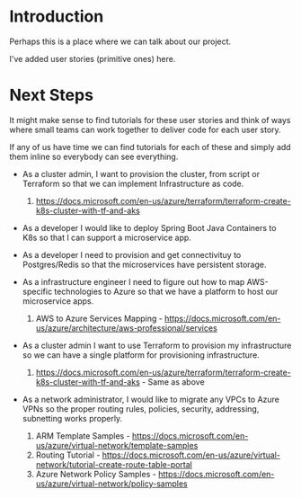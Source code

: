 # Introduction

Perhaps this is a place where we can talk about our project.

I've added user stories (primitive ones) here.

# Next Steps

It might make sense to find tutorials for these user stories and think of ways where small teams can work together to deliver code for each user story.

If any of us have time we can find tutorials for each of these and simply add them inline so everybody can see everything.

- As a cluster admin, I want to provision the cluster, from script or Terraform so that we can implement Infrastructure as code.
    1. https://docs.microsoft.com/en-us/azure/terraform/terraform-create-k8s-cluster-with-tf-and-aks

- As a developer I would like to deploy Spring Boot Java Containers to K8s so that I can support a microservice app.

- As a developer I need to provision and get connectivituy to Postgres/Redis so that the microservices have persistent storage.

- As a infrastructure engineer I need to figure out how to map AWS-specific technologies to Azure so that we have a platform to host our microservice apps.
    1. AWS to Azure Services Mapping - https://docs.microsoft.com/en-us/azure/architecture/aws-professional/services

- As a cluster admin I want to use Terraform to provision my infrastructure so we can have a single platform for provisioning infrastructure.
    1. https://docs.microsoft.com/en-us/azure/terraform/terraform-create-k8s-cluster-with-tf-and-aks - Same as above

- As a network administrator, I would like to migrate any VPCs to Azure VPNs so the proper routing rules, policies, security, addressing, subnetting works properly.
    1. ARM Template Samples - https://docs.microsoft.com/en-us/azure/virtual-network/template-samples
    1. Routing Tutorial - https://docs.microsoft.com/en-us/azure/virtual-network/tutorial-create-route-table-portal
    1. Azure Network Policy Samples - https://docs.microsoft.com/en-us/azure/virtual-network/policy-samples